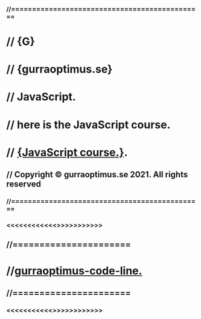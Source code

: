 ### //==============================================
#  // {G}
#  // {gurraoptimus.se}
#  // JavaScript.
#  // here is the JavaScript course.
#  // [{JavaScript course.}](https://bit.ly/3q1qvql).
##  // Copyright © gurraoptimus.se 2021. All rights reserved
### //==============================================

### <<<<<<<<<<<<>>>>>>>>>>>
## //======================
# //[gurraoptimus-code-line.](gurraoptimus-code-line.md)
## //======================
### <<<<<<<<<<<>>>>>>>>>>>>
